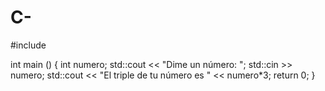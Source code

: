 # C-
#include <iostream>
 
int main () 
{
    int numero;
    std::cout << "Dime un número: ";
    std::cin >> numero;
    std::cout << "El triple de tu número es " << numero*3;
    return 0;
}
